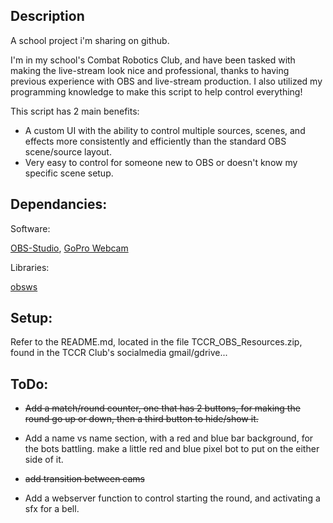 
## Description

A school project i'm sharing on github.

I'm in my school's Combat Robotics Club, and have been tasked with making the live-stream look nice and professional, thanks to having previous experience with OBS and live-stream production. I also utilized my programming knowledge to make this script to help control everything!

This script has 2 main benefits:

+ A custom UI with the ability to control multiple sources, scenes, and effects more consistently and efficiently than the standard OBS scene/source layout.
+ Very easy to control for someone new to OBS or doesn't know my specific scene setup.

## Dependancies:
Software:

[OBS-Studio](https://obsproject.com/download), [GoPro Webcam](https://community.gopro.com/s/article/GoPro-Webcam?language=en_US#gettingstartedwithwindows)

Libraries:

[obsws](https://pypi.org/project/obsws-python/)

## Setup:
Refer to the README.md, located in the file TCCR_OBS_Resources.zip, found in the TCCR Club's socialmedia gmail/gdrive...

## ToDo:

+ ~~Add a match/round counter, one that has 2 buttons, for making the round go up or down, then a third button to hide/show it.~~

+ Add a name vs name section, with a red and blue bar background, for the bots battling. make a little red and blue pixel bot to put on the either side of it.

+ ~~add transition between cams~~

+ Add a webserver function to control starting the round, and activating a sfx for a bell.
